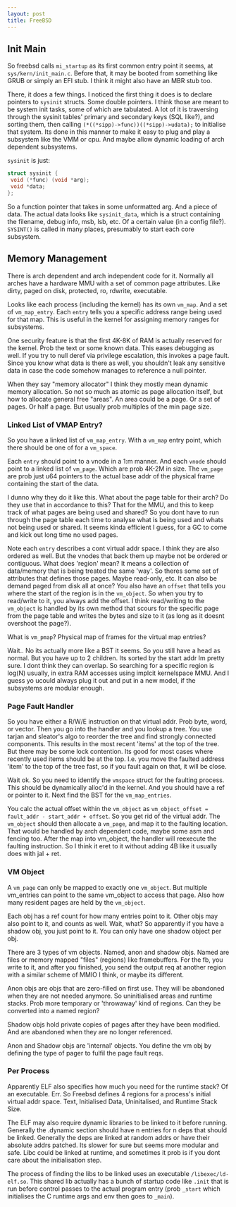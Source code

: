 ```yaml
---
layout: post
title: FreeBSD
---
```


## Init Main

So freebsd calls `mi_startup` as its first common entry point it seems, at `sys/kern/init_main.c`. Before that, it may be booted from something like GRUB or simply an EFI stub. I think it might also have an MBR stub too.

There, it does a few things. I noticed the first thing it does is to declare pointers to `sysinit` structs. Some double pointers. I think those are meant to be system init tasks, some of which are tabulated. A lot of it is traversing through the sysinit tables' primary and secondary keys (SQL like?), and sorting them, then calling `(*((*sipp)->func))((*sipp)->udata);` to initialise that system. Its done in this manner to make it easy to plug and play a subsystem like the VMM or cpu. And maybe allow dynamic loading of arch dependent subsystems.

`sysinit` is just:

```c
struct sysinit {
 void (*func) (void *arg);
 void *data;
};
```

So a function pointer that takes in some unformatted arg. And a piece of data. The actual data looks like `sysinit_data`, which is a struct containing the filename, debug info, msb, lsb, etc. Of a certain value (in a config file?). `SYSINT()` is called in many places, presumably to start each core subsystem.

## Memory Management

There is arch dependent and arch independent code for it. Normally all arches have a hardware MMU with a set of common page attributes. Like dirty, paged on disk, protected, ro, rdwrite, executable.

Looks like each process (including the kernel) has its own `vm_map`. And a set of `vm_map_entry`. Each `entry` tells you a specific address range being used for that map. This is useful in the kernel for assigning memory ranges for subsystems.

One security feature is that the first 4K-8K of RAM is actually reserved for the kernel. Prob the text or some known data. This eases debugging as well. If you try to null deref via privilege escalation, this invokes a page fault. Since you know what data is there as well, you shouldn't leak any sensitive data in case the code somehow manages to reference a null pointer.

When they say "memory allocator" I think they mostly mean dynamic memory allocation. So not so much as atomic as page allocation itself, but how to allocate general free "areas". An area could be a page. Or a set of pages. Or half a page. But usually prob multiples of the min page size.

### Linked List of VMAP Entry?

So you have a linked list of `vm_map_entry`. With a `vm_map` entry point, which there should be one of for a `vm_space`.

Each `entry` should point to a vnode in a 1:m manner. And each `vnode` should point to a linked list of `vm_page`. Which are prob 4K-2M in size. The `vm_page` are prob just u64 pointers to the actual base addr of the physical frame containing the start of the data.

I dunno why they do it like this. What about the page table for their arch? Do they use that in accordance to this? That for the MMU, and this to keep track of what pages are being used and shared? So you dont have to run through the page table each time to analyse what is being used and whats not being used or shared. It seems kinda efficient I guess, for a GC to come and kick out long time no used pages.

Note each `entry` describes a cont virtual addr space. I think they are also ordered as well. But the vnodes that back them up maybe not be ordered or contiguous. What does 'region' mean? It means a collection of data/memory that is being treated the same 'way'. So theres some set of attributes that defines those pages. Maybe read-only, etc. It can also be demand paged from disk all at once? You also have an `offset` that tells you where the start of the region is in the `vm_object`. So when you try to read/write to it, you always add the offset. I think read/writing to the `vm_object` is handled by its own method that scours for the specific page from the page table and writes the bytes and size to it (as long as it doesnt overshoot the page?).

What is `vm_pmap`? Physical map of frames for the virtual map entries?

Wait.. No its actually more like a BST it seems. So you still have a head as normal. But you have up to 2 children. Its sorted by the start addr Im pretty sure. I dont think they can overlap. So searching for a specific region is log(N) usually, in extra RAM accesses using implcit kernelspace MMU. And I guess yo ucould always plug it out and put in a new model, if the subsystems are modular enough.

### Page Fault Handler

So you have either a R/W/E instruction on that virtual addr. Prob byte, word, or vector. Then you go into the handler and you lookup a tree. You use tarjan and sleator's algo to reorder the tree and find strongly connected components. This results in the most recent 'items' at the top of the tree. But there may be some lock contention. Its good for most cases where recently used items should be at the top. I.e. you move the faulted address 'item' to the top of the tree fast, so if you fault again on that, it will be close.

Wait ok. So you need to identify the `vmspace` struct for the faulting process. This should be dynamically alloc'd in the kernel. And you should have a ref or pointer to it. Next find the BST for the `vm_map_entries`.

You calc the actual offset within the `vm_object` as `vm_object_offset = fault_addr - start_addr + offset`. So you get rid of the virtual addr. The `vm_object` should then allocate a `vm_page`, and map it to the faulting location. That would be handled by arch dependent code, maybe some asm and fencing too. After the map into vm_object, the handler will reexecute the faulting instruction. So I think it eret to it without adding 4B like it usually does with jal + ret.

### VM Object

A `vm_page` can only be mapped to exactly one `vm_object`. But multiple vm_entries can point to the same vm_object to access that page. Also how many resident pages are held by the `vm_object`.

Each obj has a ref count for how many entries point to it. Other objs may also point to it, and counts as well. Wait, what? So apparently if you have a shadow obj, you just point to it. You can only have one shadow object per obj.

There are 3 types of vm objects. Named, anon and shadow objs. Named are files or memory mapped "files" (regions) like framebuffers. For the fb, you write to it, and after you finished, you send the output req at another region with a similar scheme of MMIO I think, or maybe its different.

Anon objs are objs that are zero-filled on first use. They will be abandoned when they are not needed anymore. So uninitialised areas and runtime stacks. Prob more temporary or 'throwaway' kind of regions. Can they be converted into a named region?

Shadow objs hold private copies of pages after they have been modified. And are abandoned when they are no longer referenced.

Anon and Shadow objs are 'internal' objects. You define the vm obj by defining the type of pager to fulfil the page fault reqs.

### Per Process

Apparently ELF also specifies how much you need for the runtime stack? Of an executable. Err. So Freebsd defines 4 regions for a process's initial virtual addr space. Text, Initialised Data, Uninitalised, and Runtime Stack Size.

The ELF may also require dynamic libraries to be linked to it before running. Generally the .dynamic section should have n entries for n deps that should be linked. Generally the deps are linked at random addrs or have their absolute addrs patched. Its slower for sure but seems more modular and safe. Libc could be linked at runtime, and sometimes it prob is if you dont care about the initialisation step.

The process of finding the libs to be linked uses an executable `/libexec/ld-elf.so`. This shared lib actually has a bunch of startup code like `.init` that is run before control passes to the actual program entry (prob `_start` which initialises the C runtime args and env then goes to `_main`).
